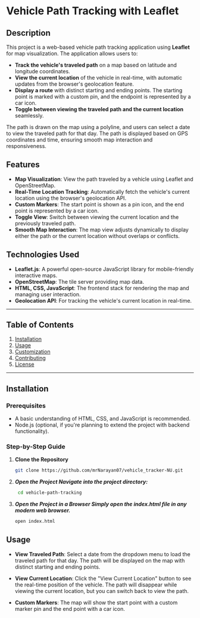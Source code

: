 # Vehicle Path Tracking with Leaflet

## Description

This project is a web-based vehicle path tracking application using **Leaflet** for map visualization. The application allows users to:
- **Track the vehicle's traveled path** on a map based on latitude and longitude coordinates.
- **View the current location** of the vehicle in real-time, with automatic updates from the browser's geolocation feature.
- **Display a route** with distinct starting and ending points. The starting point is marked with a custom pin, and the endpoint is represented by a car icon.
- **Toggle between viewing the traveled path and the current location** seamlessly.

The path is drawn on the map using a polyline, and users can select a date to view the traveled path for that day. The path is displayed based on GPS coordinates and time, ensuring smooth map interaction and responsiveness.

## Features
- **Map Visualization**: View the path traveled by a vehicle using Leaflet and OpenStreetMap.
- **Real-Time Location Tracking**: Automatically fetch the vehicle's current location using the browser's geolocation API.
- **Custom Markers**: The start point is shown as a pin icon, and the end point is represented by a car icon.
- **Toggle View**: Switch between viewing the current location and the previously traveled path.
- **Smooth Map Interaction**: The map view adjusts dynamically to display either the path or the current location without overlaps or conflicts.

## Technologies Used
- **Leaflet.js**: A powerful open-source JavaScript library for mobile-friendly interactive maps.
- **OpenStreetMap**: The tile server providing map data.
- **HTML, CSS, JavaScript**: The frontend stack for rendering the map and managing user interaction.
- **Geolocation API**: For tracking the vehicle's current location in real-time.

---

## Table of Contents
1. [Installation](#installation)
2. [Usage](#usage)
3. [Customization](#customization)
4. [Contributing](#contributing)
5. [License](#license)

---

## Installation

### Prerequisites
- A basic understanding of HTML, CSS, and JavaScript is recommended.
- Node.js (optional, if you're planning to extend the project with backend functionality).

### Step-by-Step Guide

1. **Clone the Repository**
   ```bash
   git clone https://github.com/mrNarayan07/vehicle_tracker-NU.git
   
2. ***Open the Project Navigate into the project directory:***
   ```bash
    cd vehicle-path-tracking
3. ***Open the Project in a Browser Simply open the index.html file in any modern web browser.***
   ```bash
   open index.html

## Usage

- **View Traveled Path**: Select a date from the dropdown menu to load the traveled path for that day. The path will be displayed on the map with distinct starting and ending points.

- **View Current Location**: Click the "View Current Location" button to see the real-time position of the vehicle. The path will disappear while viewing the current location, but you can switch back to view the path.

- **Custom Markers**: The map will show the start point with a custom marker pin and the end point with a car icon.
